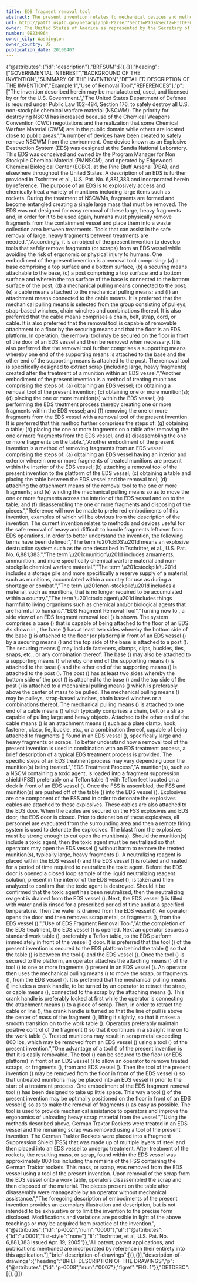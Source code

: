 ```yaml
---
title: EDS fragment removal tool
abstract: The present invention relates to mechanical devices and methods allowing the safe removal of heavy, difficult to handle fragments from an explosive destruction system (EDS).
url: http://patft.uspto.gov/netacgi/nph-Parser?Sect1=PTO2&Sect2=HITOFF&p=1&u=%2Fnetahtml%2FPTO%2Fsearch-adv.htm&r=1&f=G&l=50&d=PALL&S1=08234964&OS=08234964&RS=08234964
owner: The United States of America as represented by the Secretary of the Army
number: 08234964
owner_city: Washington
owner_country: US
publication_date: 20100407
---
```


{"@attributes":{"id":"description"},"BRFSUM":[{},{}],"heading":["GOVERNMENTAL INTEREST","BACKGROUND OF THE INVENTION","SUMMARY OF THE INVENTION","DETAILED DESCRIPTION OF THE INVENTION","Example 1","Use of Removal Tool","REFERENCES"],"p":["The invention described herein may be manufactured, used, and licensed by or for the U.S. Government.","The United States Department of Defense is required under Public Law 102-484, Section 176, to safely destroy all U.S. non-stockpile chemical warfare material (NSCWM). The priority for destroying NSCM has increased because of the Chemical Weapons Convention (CWC) negotiations and the realization that some Chemical Warfare Material (CWM) are in the public domain while others are located close to public areas.","A number of devices have been created to safely remove NSCWM from the environment. One device known as an Explosive Destruction System (EDS) was designed at the Sandia National Laboratory. This EDS was conceived and owned by the Program Manager for Non Stockpile Chemical Material (PMNSCM), and operated by Edgewood Chemical Biological Center (ECBC), at the Pine Bluff Arsenal (PBA), and elsewhere throughout the United States. A description of an EDS is further provided in Tschritter et al., U.S. Pat. No. 6,881,383 and incorporated herein by reference. The purpose of an EDS is to explosively access and chemically treat a variety of munitions including large items such as rockets. During the treatment of NSCWMs, fragments are formed and become entangled creating a single large mass that must be removed. The EDS was not designed for easy removal of these large, heavy fragments and, in order for it to be used again, humans must physically remove fragments from the containment vessel and place them into a waste collection area between treatments. Tools that can assist in the safe removal of large, heavy fragments between treatments are needed.","Accordingly, it is an object of the present invention to develop tools that safely remove fragments (or scraps) from an EDS vessel while avoiding the risk of ergonomic or physical injury to humans. One embodiment of the present invention is a removal tool comprising: (a) a base comprising a top surface and a bottom surface, (b) a securing means attachable to the base, (c) a post comprising a top surface and a bottom surface and wherein the top surface of the base is connected to the bottom surface of the post, (d) a mechanical pulling means connected to the post; (e) a cable means attached to the mechanical pulling means; and (f) an attachment means connected to the cable means. It is preferred that the mechanical pulling means is selected from the group consisting of pulleys, strap-based winches, chain winches and combinations thereof. It is also preferred that the cable means comprises a chain, belt, strap, cord, or cable. It is also preferred that the removal tool is capable of removable attachment to a floor by the securing means and that the floor is an EDS platform. In operation, the removal tool may be secured on the floor in front of the door of an EDS vessel and then be removed when necessary. It is also preferred that the removal tool further comprises a supporting means whereby one end of the supporting means is attached to the base and the other end of the supporting means is attached to the post. The removal tool is specifically designed to extract scrap (including large, heavy fragments) created after the treatment of a munition within an EDS vessel.","Another embodiment of the present invention is a method of treating munitions comprising the steps of: (a) obtaining an EDS vessel; (b) obtaining a removal tool of the present invention; (c) obtaining one or more munition(s); (d) placing the one or more munition(s) within the EDS vessel; (e) performing the EDS treatment process thereby creating one or more fragments within the EDS vessel; and (f) removing the one or more fragments from the EDS vessel with a removal tool of the present invention. It is preferred that this method further comprises the steps of: (g) obtaining a table; (h) placing the one or more fragments on a table after removing the one or more fragments from the EDS vessel, and (i) disassembling the one or more fragments on the table.","Another embodiment of the present invention is a method of removing fragments from an EDS vessel comprising the steps of: (a) obtaining an EDS vessel having an interior and exterior wherein one or more fragments of treated munitions are present within the interior of the EDS vessel; (b) attaching a removal tool of the present invention to the platform of the EDS vessel; (c) obtaining a table and placing the table between the EDS vessel and the removal tool; (d) attaching the attachment means of the removal tool to the one or more fragments; and (e) winding the mechanical pulling means so as to move the one or more fragments across the interior of the EDS vessel and on to the table; and (f) disassembling the one or more fragments and disposing of the pieces.","Reference will now be made to preferred embodiments of this invention, examples of which will be obvious from the description of the invention. The current invention relates to methods and devices useful for the safe removal of heavy and difficult to handle fragments left over from EDS operations. In order to better understand the invention, the following terms have been defined:","The term \u201cEDS\u201d means an explosive destruction system such as the one described in Tschritter, et al., U.S. Pat. No. 6,881,383.","The term \u201cmunition\u201d includes armaments, ammunition, and more specifically chemical warfare material and non-stockpile chemical warfare material.","The term \u201cstockpile\u201d includes a storage pile and more specifically a reserve supply of a material, such as munitions, accumulated within a country for use as during a shortage or combat.","The term \u201cnon-stockpile\u201d includes a material, such as munitions, that is no longer required to be accumulated within a country.","The term \u201ctoxic agent\u201d includes things harmful to living organisms such as chemical and\/or biological agents that are harmful to humans.","EDS Fragment Removal Tool","Turning now to , a side view of an EDS fragment removal tool () is shown. The system comprises a base () that is capable of being attached to the floor of an EDS. As shown in , the base () has at least two sides whereby the bottom side of the base () is attached to the floor (or platform) in front of an EDS vessel () by a securing means () and the top side of the base is attached to a post (). The securing means () may include fasteners, clamps, clips, buckles, ties, snaps, etc., or any combination thereof. The base () may also be attached to a supporting means () whereby one end of the supporting means () is attached to the base () and the other end of the supporting means () is attached to the post (). The post () has at least two sides whereby the bottom side of the post () is attached to the base () and the top side of the post () is attached to a mechanical pulling means () which is preferably above the center of mass to be pulled. The mechanical pulling means () may be pulleys, strap-based winches, chain based winches or a combinations thereof. The mechanical pulling means () is attached to one end of a cable means () which typically comprises a chain, belt or a strap capable of pulling large and heavy objects. Attached to the other end of the cable means () is an attachment means () such as a plate clamp, hook, fastener, clasp, tie, buckle, etc., or a combination thereof, capable of being attached to fragments () found in an EDS vessel (), specifically large and heavy fragments or scraps. To better understand how a removal tool of the present invention is used in combination with an EDS treatment process, a brief description of a typical EDS treatment process is provided. The specific steps of an EDS treatment process may vary depending upon the munition(s) being treated.","EDS Treatment Process","A munition(s), such as a NSCM containing a toxic agent, is loaded into a fragment suppression shield (FSS) preferably on a Teflon table () with Teflon feet located on a deck in front of an EDS vessel (). Once the FSS is assembled, the FSS and munition(s) are pushed off of the table () into the EDS vessel (). Explosives are one component of the FSS and in order to detonate the explosives cables are attached to these explosives. These cables are also attached to the EDS door. When the cables are secured on the FSS explosives and EDS door, the EDS door is closed. Prior to detonation of these explosives, all personnel are evacuated from the surrounding area and then a remote firing system is used to detonate the explosives. The blast from the explosives must be strong enough to cut open the munition(s). Should the munition(s) include a toxic agent, then the toxic agent must be neutralized so that operators may open the EDS vessel () without harm to remove the treated munition(s), typically large, heavy fragments (). A neutralizing reagent is placed within the EDS vessel () and the EDS vessel () is rotated and heated for a period of time required to neutralize the toxic agent. Before the EDS door is opened a closed loop sample of the liquid neutralizing reagent solution, present in the interior of the EDS vessel (), is taken and then analyzed to confirm that the toxic agent is destroyed. Should it be confirmed that the toxic agent has been neutralized, then the neutralizing reagent is drained from the EDS vessel (). Next, the EDS vessel () is filled with water and is rinsed for a prescribed period of time and at a specified temperature. Then the water is drained from the EDS vessel (). An operator opens the door and then removes scrap metal, or fragments (), from the EDS vessel ().","Use of EDS Fragment Removal Tool","At the completion of the EDS treatment, the EDS vessel () is opened. Next an operator secures a standard work table (), preferably a Teflon table, to the EDS platform immediately in front of the vessel () door. It is preferred that the tool () of the present invention is secured to the EDS platform behind the table () so that the table () is between the tool () and the EDS vessel (). Once the tool () is secured to the platform, an operator attaches the attaching means () of the tool () to one or more fragments () present in an EDS vessel (). An operator then uses the mechanical pulling means () to move the scrap, or fragments (), from the EDS vessel (). It is preferred that the mechanical pulling means () includes a crank handle, to be turned by an operator to retract the strap, or cable means (), connected to the scrap by the attaching means (). This crank handle is preferably locked at first while the operator is connecting the attachment means () to a piece of scrap. Then, in order to retract the cable or line (), the crank handle is turned so that the line of pull is above the center of mass of the fragment (), lifting it slightly, so that it makes a smooth transition on to the work table (). Operators preferably maintain positive control of the fragment () so that it continues in a straight line on to the work table (). Treated munitions may result in scrap metal exceeding 800 lbs, which may be removed from an EDS vessel () using a tool () of the present invention.","One advantage of a tool () of the present invention is that it is easily removable. The tool () can be secured to the floor (or EDS platform) in front of an EDS vessel () to allow an operator to remove treated scraps, or fragments (), from and EDS vessel (). Then the tool of the present invention () may be removed from the floor in front of the EDS vessel () so that untreated munitions may be placed into an EDS vessel () prior to the start of a treatment process. One embodiment of the EDS fragment removal tool () has been designed to take up little space. This way a tool () of the present invention may be optimally positioned on the floor in front of an EDS vessel () so as to make the removal of fragments () as easy as possible. The tool is used to provide mechanical assistance to operators and improve the ergonomics of unloading heavy scrap material from the vessel.","Using the methods described above, German Traktor Rockets were treated in an EDS vessel and the remaining scrap was removed using a tool of the present invention. The German Traktor Rockets were placed into a Fragment Suppression Shield (FSS) that was made up of multiple layers of steel and then placed into an EDS vessel to undergo treatment. After treatment of the rockets, the resulting mass, or scrap, found within the EDS vessel was approximately 800 lbs including the remains of the FSS containing the German Traktor rockets. This mass, or scrap, was removed from the EDS vessel using a tool of the present invention. Upon removal of the scrap from the EDS vessel onto a work table, operators disassembled the scrap and then disposed of the material. The pieces present on the table after disassembly were manageable by an operator without mechanical assistance.","The foregoing description of embodiments of the present invention provides an exemplary illustration and description, but is not intended to be exhaustive or to limit the invention to the precise form disclosed. Modifications and variations are possible in light of the above teachings or may be acquired from practice of the invention.",{"@attributes":{"id":"p-0021","num":"0000"},"ul":{"@attributes":{"id":"ul0001","list-style":"none"},"li":"Tschritter, et al, U.S. Pat. No. 6,881,383 issued Apr. 19, 2005"}},"All patent, patent applications, and publications mentioned are incorporated by reference in their entirety into this application."],"brief-description-of-drawings":[{},{}],"description-of-drawings":{"heading":"BRIEF DESCRIPTION OF THE DRAWINGS","p":{"@attributes":{"id":"p-0008","num":"0007"},"figref":"FIG. 1"}},"DETDESC":[{},{}]}
